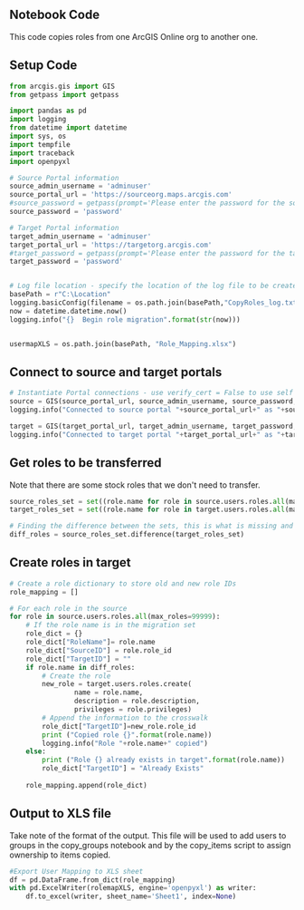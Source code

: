 ## Notebook Code

This code copies roles from one ArcGIS Online org to another one. 


## Setup Code

```python
from arcgis.gis import GIS
from getpass import getpass

import pandas as pd
import logging
from datetime import datetime
import sys, os
import tempfile
import traceback
import openpyxl

# Source Portal information
source_admin_username = 'adminuser'
source_portal_url = 'https://sourceorg.maps.arcgis.com'
#source_password = getpass(prompt='Please enter the password for the source Portal') # This will prompt you for the password rather then storing it
source_password = 'password'

# Target Portal information
target_admin_username = 'adminuser'
target_portal_url = 'https://targetorg.arcgis.com'
#target_password = getpass(prompt='Please enter the password for the target Portal') # This will prompt you for the password rather then storing it
target_password = 'password'


# Log file location - specify the location of the log file to be created
basePath = r"C:\Location"
logging.basicConfig(filename = os.path.join(basePath,"CopyRoles_log.txt"), level=logging.INFO)
now = datetime.datetime.now()
logging.info("{}  Begin role migration".format(str(now)))


usermapXLS = os.path.join(basePath, "Role_Mapping.xlsx")
```

## Connect to source and target portals

```python
# Instantiate Portal connections - use verify_cert = False to use self signed SSL
source = GIS(source_portal_url, source_admin_username, source_password, verify_cert = False, expiration = 9999)
logging.info("Connected to source portal "+source_portal_url+" as "+source_admin_username)

target = GIS(target_portal_url, target_admin_username, target_password, verify_cert = False)
logging.info("Connected to target portal "+target_portal_url+" as "+target_admin_username)
```

## Get roles to be transferred
Note that there are some stock roles that we don't need to transfer.  

```python
source_roles_set = set((role.name for role in source.users.roles.all(max_roles=99999)))
target_roles_set = set((role.name for role in target.users.roles.all(max_roles=99999)))

# Finding the difference between the sets, this is what is missing and needs to be migrated
diff_roles = source_roles_set.difference(target_roles_set)
```

## Create roles in target

```python
# Create a role dictionary to store old and new role IDs
role_mapping = []

# For each role in the source
for role in source.users.roles.all(max_roles=99999):
    # If the role name is in the migration set
    role_dict = {}
    role_dict["RoleName"]= role.name
    role_dict["SourceID"] = role.role_id
    role_dict["TargetID"] = ""
    if role.name in diff_roles:
        # Create the role
        new_role = target.users.roles.create(
                name = role.name,
                description = role.description,
                privileges = role.privileges)
        # Append the information to the crosswalk
        role_dict["TargetID"]=new_role.role_id
        print ("Copied role {}".format(role.name))
        logging.info("Role "+role.name+" copied")
    else:
        print ("Role {} already exists in target".format(role.name))
        role_dict["TargetID"] = "Already Exists"
        
    role_mapping.append(role_dict)
```


## Output to XLS file
Take note of the format of the output.  This file will be used to add users to groups in the copy_groups notebook and by the copy_items script to assign ownership to items copied. 

```python
#Export User Mapping to XLS sheet
df = pd.DataFrame.from_dict(role_mapping)
with pd.ExcelWriter(rolemapXLS, engine='openpyxl') as writer:
    df.to_excel(writer, sheet_name='Sheet1', index=None)
```
